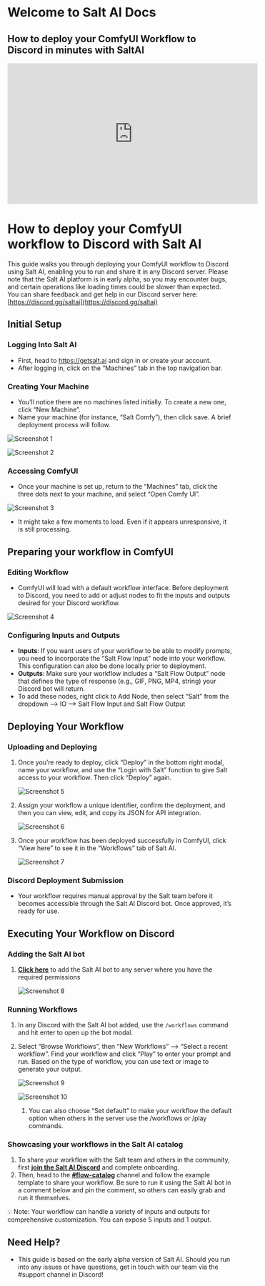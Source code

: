 # Welcome to Salt AI Docs

## How to deploy your ComfyUI Workflow to Discord in minutes with SaltAI 

<iframe width="560" height="315" src="https://www.youtube.com/embed/0IntF6SkwJc?si=si51CZixlNhHZYxa" title="YouTube video player" frameborder="0" allow="accelerometer; autoplay; clipboard-write; encrypted-media; gyroscope; picture-in-picture; web-share" allowfullscreen></iframe>

# How to deploy your ComfyUI workflow to Discord with Salt AI

This guide walks you through deploying your ComfyUI workflow to Discord using Salt AI, enabling you to run and share it in any Discord server. Please note that the Salt AI platform is in early alpha, so you may encounter bugs, and certain operations like loading times could be slower than expected. You can share feedback and get help in our Discord server here: [https://discord.gg/saltai](https://discord.gg/saltai)

## Initial Setup

### Logging Into Salt AI

- First, head to https://getsalt.ai and sign in or create your account.
- After logging in, click on the “Machines” tab in the top navigation bar.

### Creating Your Machine

- You’ll notice there are no machines listed initially. To create a new one, click “New Machine”.
- Name your machine (for instance, “Salt Comfy”), then click save. A brief deployment process will follow.

![Screenshot 1](images/screenshot1.png)


![Screenshot 2](images/screenshot2.png)


### Accessing ComfyUI

- Once your machine is set up, return to the “Machines” tab, click the three dots next to your machine, and select “Open Comfy UI”.

![Screenshot 3](images/screenshot3.png)


- It might take a few moments to load. Even if it appears unresponsive, it is still processing.

## Preparing your workflow in ComfyUI

### Editing Workflow

- ComfyUI will load with a default workflow interface. Before deployment to Discord, you need to add or adjust nodes to fit the inputs and outputs desired for your Discord workflow.

![Screenshot 4](images/screenshot4.png)


### Configuring Inputs and Outputs

- **Inputs**: If you want users of your workflow to be able to modify prompts, you need to incorporate the “Salt Flow Input” node into your workflow. This configuration can also be done locally prior to deployment.
- **Outputs**: Make sure your workflow includes a “Salt Flow Output” node that defines the type of response (e.g., GIF, PNG, MP4, string) your Discord bot will return.
- To add these nodes, right click to Add Node, then select “Salt” from the dropdown —> IO —> Salt Flow Input and Salt Flow Output

## Deploying Your Workflow

### Uploading and Deploying

1. Once you’re ready to deploy, click “Deploy” in the bottom right modal, name your workflow, and use the “Login with Salt” function to give Salt access to your workflow. Then click “Deploy” again.
    
    ![Screenshot 5](images/screenshot5.png)

    
2. Assign your workflow a unique identifier, confirm the deployment, and then you can view, edit, and copy its JSON for API integration.
    
    ![Screenshot 6](images/screenshot6.png)

    
3. Once your workflow has been deployed successfully in ComfyUI, click “View here” to see it in the “Workflows” tab of Salt AI.
    
    ![Screenshot 7](images/screenshot7.png)


### Discord Deployment Submission

- Your workflow requires manual approval by the Salt team before it becomes accessible through the Salt AI Discord bot. Once approved, it’s ready for use.

## Executing Your Workflow on Discord

### Adding the Salt AI bot

1. [**Click here**](https://discord.com/oauth2/authorize?client_id=1113909066587185274&scope=bot&permissions=2147605568) to add the Salt AI bot to any server where you have the required permissions
    
    ![Screenshot 8](images/screenshot8.png)


### Running Workflows

1. In any Discord with the Salt AI bot added, use the `/workflows` command and hit enter to open up the bot modal. 
2. Select “Browse Workflows”, then “New Workflows” —> “Select a recent workflow”. Find your workflow and click “Play” to enter your prompt and run. Based on the type of workflow, you can use text or image to generate your output. 
    
    ![Screenshot 9](images/screenshot9.png)

    ![Screenshot 10](images/screenshot10.png)

    1. You can also choose “Set default” to make your workflow the default option when others in the server use the /workflows or /play commands.

### Showcasing your workflows in the Salt AI catalog

1. To share your workflow with the Salt team and others in the community, first [**join the Salt AI Discord**](https://discord.gg/saltai) and complete onboarding.
2. Then, head to the [**#flow-catalog**](https://discord.gg/FcbmPDf3E7) channel and follow the example template to share your workflow. Be sure to run it using the Salt AI bot in a comment below and pin the comment, so others can easily grab and run it themselves.

<aside>
💡 Note: Your workflow can handle a variety of inputs and outputs for
comprehensive customization. You can expose 5 inputs and 1 output.

</aside>

## Need Help?

- This guide is based on the early alpha version of Salt AI. Should you run into any issues or have questions, get in touch with our team via the #support channel in Discord!